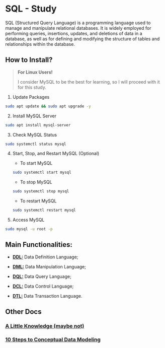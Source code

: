 # SQL - Study

SQL (Structured Query Language) is a programming language used to manage and manipulate relational databases. It is widely employed for performing queries, insertions, updates, and deletions of data in a database, as well as for defining and modifying the structure of tables and relationships within the database.

## How to Install?

> **For Linux Users!**
>
> I consider MySQL to be the best for learning, so I will proceed with it for this study.

1. Update Packages

```bash
sudo apt update && sudo apt upgrade -y
```

2. Install MySQL Server

```bash
sudo apt install mysql-server
```

3. Check MySQL Status

```bash
sudo systemctl status mysql
```

4. Start, Stop, and Restart MySQL (Optional)

    - To start MySQL

    ```bash
    sudo systemctl start mysql
    ```

    - To stop MySQL

    ```bash
    sudo systemctl stop mysql
    ```

    - To restart MySQL

    ```bash
    sudo systemctl restart mysql
    ```

5. Access MySQL

```bash
sudo mysql -u root -p
```

## Main Functionalities:

- **[DDL:](./sql/DDL.md)** Data Definition Language;

- **[DML:](./sql/DML.md)** Data Manipulation Language;

- **[DQL:](./sql/DQL.md)** Data Query Language;

- **[DCL:](./sql/DCL.md)** Data Control Language;

- **[DTL:](./sql/DTL.md)** Data Transaction Language.

## Other Docs

### [A Little Knowledge (maybe not)](./docs/a_little_knowledge.md)

### [10 Steps to Conceptual Data Modeling](./docs/10_steps_to_conceptual_data_modeling.md)
